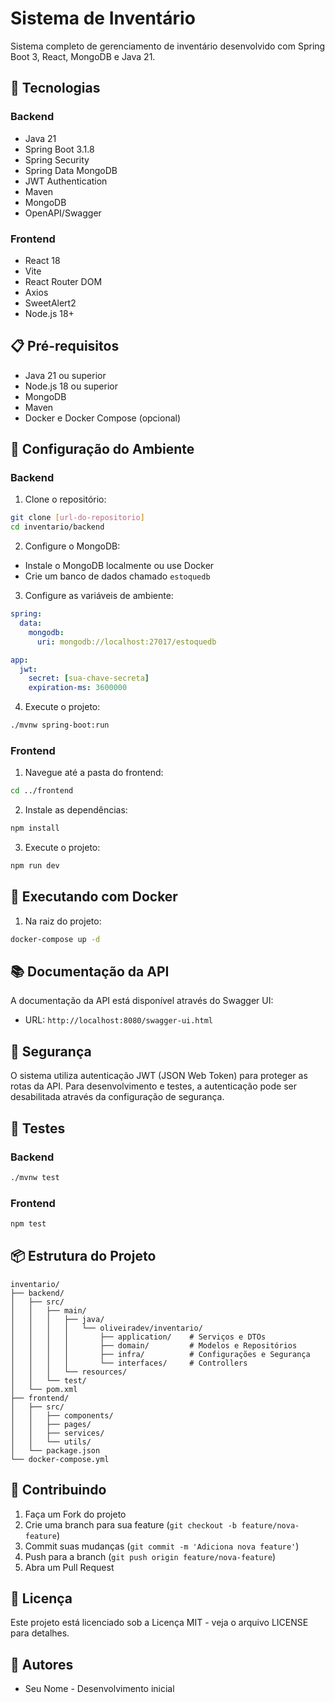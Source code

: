 # Sistema de Inventário

Sistema completo de gerenciamento de inventário desenvolvido com Spring Boot 3, React, MongoDB e Java 21.

## 🚀 Tecnologias

### Backend
- Java 21
- Spring Boot 3.1.8
- Spring Security
- Spring Data MongoDB
- JWT Authentication
- Maven
- MongoDB
- OpenAPI/Swagger

### Frontend
- React 18
- Vite
- React Router DOM
- Axios
- SweetAlert2
- Node.js 18+

## 📋 Pré-requisitos

- Java 21 ou superior
- Node.js 18 ou superior
- MongoDB
- Maven
- Docker e Docker Compose (opcional)

## 🔧 Configuração do Ambiente

### Backend

1. Clone o repositório:
```bash
git clone [url-do-repositorio]
cd inventario/backend
```

2. Configure o MongoDB:
- Instale o MongoDB localmente ou use Docker
- Crie um banco de dados chamado `estoquedb`

3. Configure as variáveis de ambiente:
```yaml
spring:
  data:
    mongodb:
      uri: mongodb://localhost:27017/estoquedb

app:
  jwt:
    secret: [sua-chave-secreta]
    expiration-ms: 3600000
```

4. Execute o projeto:
```bash
./mvnw spring-boot:run
```

### Frontend

1. Navegue até a pasta do frontend:
```bash
cd ../frontend
```

2. Instale as dependências:
```bash
npm install
```

3. Execute o projeto:
```bash
npm run dev
```

## 🐳 Executando com Docker

1. Na raiz do projeto:
```bash
docker-compose up -d
```

## 📚 Documentação da API

A documentação da API está disponível através do Swagger UI:
- URL: `http://localhost:8080/swagger-ui.html`

## 🔐 Segurança

O sistema utiliza autenticação JWT (JSON Web Token) para proteger as rotas da API. Para desenvolvimento e testes, a autenticação pode ser desabilitada através da configuração de segurança.

## 🧪 Testes

### Backend
```bash
./mvnw test
```

### Frontend
```bash
npm test
```

## 📦 Estrutura do Projeto

```
inventario/
├── backend/
│   ├── src/
│   │   ├── main/
│   │   │   ├── java/
│   │   │   │   └── oliveiradev/inventario/
│   │   │   │       ├── application/    # Serviços e DTOs
│   │   │   │       ├── domain/         # Modelos e Repositórios
│   │   │   │       ├── infra/          # Configurações e Segurança
│   │   │   │       └── interfaces/     # Controllers
│   │   │   └── resources/
│   │   └── test/
│   └── pom.xml
├── frontend/
│   ├── src/
│   │   ├── components/
│   │   ├── pages/
│   │   ├── services/
│   │   └── utils/
│   └── package.json
└── docker-compose.yml
```

## 🤝 Contribuindo

1. Faça um Fork do projeto
2. Crie uma branch para sua feature (`git checkout -b feature/nova-feature`)
3. Commit suas mudanças (`git commit -m 'Adiciona nova feature'`)
4. Push para a branch (`git push origin feature/nova-feature`)
5. Abra um Pull Request

## 📝 Licença

Este projeto está licenciado sob a Licença MIT - veja o arquivo LICENSE para detalhes.

## 👥 Autores

- Seu Nome - Desenvolvimento inicial
